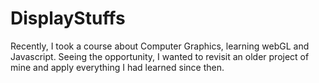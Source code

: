 # DisplayStuffs
Recently, I took a course about Computer Graphics, learning webGL and Javascript. Seeing the opportunity, I wanted to revisit an older project of mine and apply everything I had learned since then.
